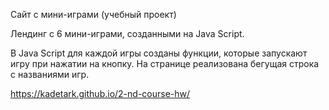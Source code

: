 Сайт с мини-играми (учебный проект)

Лендинг с 6 мини-играми, созданными на Java Script.

В Java Script для каждой игры созданы функции, которые запускают игру при нажатии на кнопку.
На странице реализована бегущая строка с названиями игр.

https://kadetark.github.io/2-nd-course-hw/
